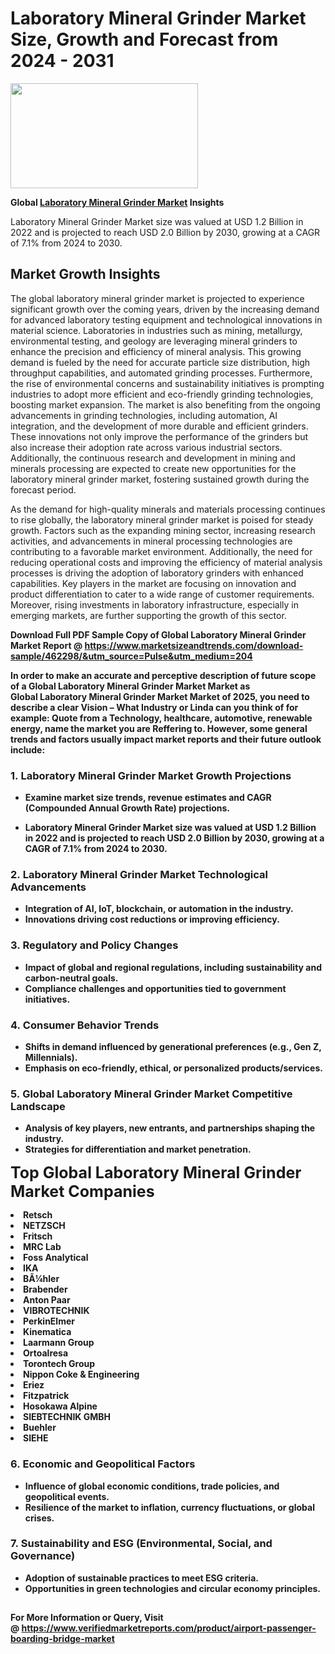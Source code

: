 <H1>Laboratory Mineral Grinder Market Size, Growth and Forecast from 2024 - 2031</H1><img class="aligncenter size-medium wp-image-584254" src="https://thirdeyenews.in/wp-content/uploads/2024/09/Global-Market-Research-300x168.jpeg" alt="" width="300" height="168" /><p><strong>Global&nbsp;<a href="https://www.marketsizeandtrends.com/download-sample/462298/&amp;utm_source=Pulse&amp;utm_medium=204">Laboratory Mineral Grinder Market</a> Insights</strong></p><p>Laboratory Mineral Grinder Market size was valued at USD 1.2 Billion in 2022 and is projected to reach USD 2.0 Billion by 2030, growing at a CAGR of 7.1% from 2024 to 2030.</p><p><h2>Market Growth Insights</h2> <p>The global laboratory mineral grinder market is projected to experience significant growth over the coming years, driven by the increasing demand for advanced laboratory testing equipment and technological innovations in material science. Laboratories in industries such as mining, metallurgy, environmental testing, and geology are leveraging mineral grinders to enhance the precision and efficiency of mineral analysis. This growing demand is fueled by the need for accurate particle size distribution, high throughput capabilities, and automated grinding processes. Furthermore, the rise of environmental concerns and sustainability initiatives is prompting industries to adopt more efficient and eco-friendly grinding technologies, boosting market expansion. The market is also benefiting from the ongoing advancements in grinding technologies, including automation, AI integration, and the development of more durable and efficient grinders. These innovations not only improve the performance of the grinders but also increase their adoption rate across various industrial sectors. Additionally, the continuous research and development in mining and minerals processing are expected to create new opportunities for the laboratory mineral grinder market, fostering sustained growth during the forecast period.</p> <p><strong></strong></p> <p>As the demand for high-quality minerals and materials processing continues to rise globally, the laboratory mineral grinder market is poised for steady growth. Factors such as the expanding mining sector, increasing research activities, and advancements in mineral processing technologies are contributing to a favorable market environment. Additionally, the need for reducing operational costs and improving the efficiency of material analysis processes is driving the adoption of laboratory grinders with enhanced capabilities. Key players in the market are focusing on innovation and product differentiation to cater to a wide range of customer requirements. Moreover, rising investments in laboratory infrastructure, especially in emerging markets, are further supporting the growth of this sector.</p> <p><strong></p><p><span class=""><strong>Download Full PDF Sample Copy of Global Laboratory Mineral Grinder Market Report</strong> @ <a href="https://www.marketsizeandtrends.com/download-sample/462298/&amp;utm_source=Pulse&amp;utm_medium=204" target="_blank">https://www.marketsizeandtrends.com/download-sample/462298/&amp;utm_source=Pulse&amp;utm_medium=204</a></span></p><p>In order to make an accurate and perceptive description of future scope of a Global&nbsp;Laboratory Mineral Grinder Market Market as Global&nbsp;Laboratory Mineral Grinder Market Market of 2025, you need to describe a clear Vision &ndash; What Industry or Linda can you think of for example: Quote from a Technology, healthcare, automotive, renewable energy, name the market you are Reffering to. However, some general trends and factors usually impact market reports and their future outlook include:</p><h3>1.&nbsp;<strong>Laboratory Mineral Grinder Market Growth Projections</strong></h3><ul><li>Examine market size trends, revenue estimates and CAGR (Compounded Annual Growth Rate) projections.</li><li><p>Laboratory Mineral Grinder Market size was valued at USD 1.2 Billion in 2022 and is projected to reach USD 2.0 Billion by 2030, growing at a CAGR of 7.1% from 2024 to 2030.</p></li></ul><h3>2.&nbsp;<strong>Laboratory Mineral Grinder Market Technological Advancements</strong></h3><ul><li>Integration of AI, IoT, blockchain, or automation in the industry.</li><li>Innovations driving cost reductions or improving efficiency.</li></ul><h3>3.&nbsp;<strong>Regulatory and Policy Changes</strong></h3><ul><li>Impact of global and regional regulations, including sustainability and carbon-neutral goals.</li><li>Compliance challenges and opportunities tied to government initiatives.</li></ul><h3>4.&nbsp;<strong>Consumer Behavior Trends</strong></h3><ul><li>Shifts in demand influenced by generational preferences (e.g., Gen Z, Millennials).</li><li>Emphasis on eco-friendly, ethical, or personalized products/services.</li></ul><h3>5.&nbsp;<strong>Global Laboratory Mineral Grinder Market Competitive Landscape</strong></h3><ul><li>Analysis of key players, new entrants, and partnerships shaping the industry.</li><li>Strategies for differentiation and market penetration.</li></ul><p data-pm-slice="1 1 []"><span style="color: inherit; font-family: inherit; font-size: 25px;">Top Global Laboratory Mineral Grinder Market Companies</span></p><div class="" data-test-id=""><p><li>Retsch</li><li> NETZSCH</li><li> Fritsch</li><li> MRC Lab</li><li> Foss Analytical</li><li> IKA</li><li> BÃ¼hler</li><li> Brabender</li><li> Anton Paar</li><li> VIBROTECHNIK</li><li> PerkinElmer</li><li> Kinematica</li><li> Laarmann Group</li><li> Ortoalresa</li><li> Torontech Group</li><li> Nippon Coke & Engineering</li><li> Eriez</li><li> Fitzpatrick</li><li> Hosokawa Alpine</li><li> SIEBTECHNIK GMBH</li><li> Buehler</li><li> SIEHE</li></p></div><h3>6.&nbsp;<strong>Economic and Geopolitical Factors</strong></h3><ul><li>Influence of global economic conditions, trade policies, and geopolitical events.</li><li>Resilience of the market to inflation, currency fluctuations, or global crises.</li></ul><h3>7.&nbsp;<strong>Sustainability and ESG (Environmental, Social, and Governance)</strong></h3><ul><li>Adoption of sustainable practices to meet ESG criteria.</li><li>Opportunities in green technologies and circular economy principles.</li></ul><h2><strong style="font-size: 14px;">For More Information or Query, Visit @&nbsp;</strong><a style="background-color: #ffffff; font-size: 14px;" href="https://www.marketsizeandtrends.com/report/laboratory-mineral-grinder-market/" target="_blank">https://www.verifiedmarketreports.com/product/airport-passenger-boarding-bridge-market</a></h2>
